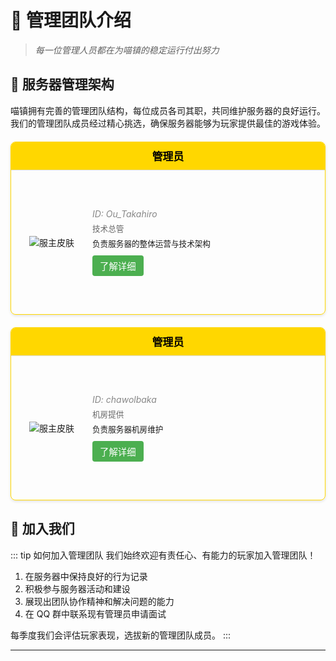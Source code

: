 # 👥 管理团队介绍

<div class="mc-card">
  <blockquote>
    <p><em>每一位管理人员都在为喵镇的稳定运行付出努力</em></p>
  </blockquote>
</div>

## 🌟 服务器管理架构

<div class="mc-card">
  喵镇拥有完善的管理团队结构，每位成员各司其职，共同维护服务器的良好运行。我们的管理团队成员经过精心挑选，确保服务器能够为玩家提供最佳的游戏体验。
</div>


<div class="team-grid animate__animated animate__fadeIn animate__delay-1s">
  <div class="team-card owner">
    <div class="team-header">
      <span class="team-role">管理员</span>
    </div>
    <div class="team-member">
      <!-- 静态皮肤展示 -->
      <div class="skin-display static-skin">
        <img src="https://crafatar.com/renders/body/9a7ed842-c7a1-4f05-98b8-a3b6fad399d0" alt="服主皮肤" class="mc-skin">
      </div>
      <!-- 3D皮肤展示容器 -->
      <div class="skin-display skin-3d-container" data-username="Ou_Takahiro" style="display:none"></div>
      <div class="team-info">
        <div class="team-id"><span class="badge badge-yellow">ID:</span> Ou_Takahiro</div>
        <div class="team-title">技术总管</div>
        <div class="team-desc">负责服务器的整体运营与技术架构</div>
        <button class="team-details-btn" data-member-id="ou-takahiro">了解详细</button>
      </div>
    </div>
  </div>
  
  <div class="team-card owner animate__animated animate__fadeIn animate__delay-2s">
    <div class="team-header">
      <span class="team-role">管理员</span>
    </div>
    <div class="team-member">
      <!-- 静态皮肤展示 -->
      <div class="skin-display static-skin">
        <img src="https://crafatar.com/renders/body/eecbc058-efde-42fd-acd9-1316a3368578" alt="服主皮肤" class="mc-skin">
      </div>
      <!-- 3D皮肤展示容器 -->
      <div class="skin-display skin-3d-container" data-username="chawolbaka" style="display:none"></div>
      <div class="team-info">
        <div class="team-id"><span class="badge badge-yellow">ID:</span> chawolbaka</div>
        <div class="team-title">机房提供</div>
        <div class="team-desc">负责服务器机房维护</div>
        <button class="team-details-btn" data-member-id="chawolbaka">了解详细</button>
      </div>
    </div>
  </div>
</div>

<!-- 管理员详细信息模态框 -->
<div id="team-modal" class="team-modal">
  <div class="team-modal-content">
    <span class="team-modal-close">&times;</span>
    <div id="team-modal-body">
      <!-- 动态内容将在这里加载 -->
    </div>
  </div>
</div>

<!-- 管理员详细信息模板 -->
<div id="team-detail-template" style="display:none;">
  <!-- Ou_Takahiro详细信息 -->
  <div id="ou-takahiro-details">
    <div class="team-detail-header">
      <div class="team-detail-avatar">
        <img src="https://crafatar.com/renders/body/9a7ed842-c7a1-4f05-98b8-a3b6fad399d0" alt="Ou_Takahiro" class="team-detail-img">
      </div>
      <div class="team-detail-title">
        <h2>零</h2>
        <div class="team-detail-role">技术总管</div>
      </div>
    </div>
    <div class="team-detail-content">
      <div class="team-detail-section">
        <h3>⏳ 加入时间</h3>
        <p>2017年 (服务器创立)</p>
      </div>
      <div class="team-detail-section">
        <h3>📝 个人信息</h3>
        <p>出生于2002年，男，现为电子科技大学硕士研究生。拥有十年Minecraft游戏经历与服务器管理经验。2017年，与junjie（俊杰）共同创建MOD服务器"剑毁苍星"。2018年转型原版生存，创立"喵镇 I"，由零与junjie共同运营，历经七年时光，五个完整周目。2024年6月，服务器进入新篇章，开启"喵镇 VI"，致力于为玩家提供独立、稳定、长期的优质游戏体验。</p>
      </div>
    </div>
  </div>
  
  <!-- chawolbaka详细信息 -->
  <div id="chawolbaka-details">
    <div class="team-detail-header">
      <div class="team-detail-avatar">
        <img src="https://crafatar.com/renders/body/eecbc058-efde-42fd-acd9-1316a3368578" alt="chawolbaka" class="team-detail-img">
      </div>
      <div class="team-detail-title">
        <h2>chawolbaka（紫月月）</h2>
        <div class="team-detail-role">机房提供 / 基础设施维护</div>
      </div>
    </div>
    <div class="team-detail-content">
      <div class="team-detail-section">
        <h3>🛠️ 技能专长</h3>
        <ul>
          <li>服务器硬件维护</li>
          <li>网络架构优化</li>
          <li>基础设施管理</li>
          <li>安全防护</li>
        </ul>
      </div>
      <div class="team-detail-section">
        <h3>⏳ 加入时间</h3>
        <p>2023年</p>
      </div>
      <div class="team-detail-section">
        <h3>📝 个人介绍</h3>
        <p>负责提供和维护喵镇服务器的物理机房，确保服务器稳定运行。擅长服务器硬件调优和网络优化，为玩家提供低延迟、高稳定性的游戏环境。</p>
      </div>
    </div>
  </div>
</div>

## 📝 加入我们

<div class="mc-card">

::: tip 如何加入管理团队
我们始终欢迎有责任心、有能力的玩家加入管理团队！

1. 在服务器中保持良好的行为记录
2. 积极参与服务器活动和建设
3. 展现出团队协作精神和解决问题的能力
4. 在 QQ 群中联系现有管理员申请面试

每季度我们会评估玩家表现，选拔新的管理团队成员。
:::

</div>

---

<!-- 添加模态框和按钮的样式与脚本 -->
<style>
.team-grid {
  display: grid;
  grid-template-columns: repeat(auto-fill, minmax(320px, 1fr));
  gap: 20px;
  margin: 20px 0;
}

.team-card {
  border: 1px solid #ddd;
  border-radius: 8px;
  overflow: hidden;
  box-shadow: 0 2px 4px rgba(0,0,0,0.1);
  transition: transform 0.3s ease;
}

.team-card:hover {
  transform: translateY(-5px);
}

.team-header {
  padding: 10px 15px;
  font-weight: bold;
  border-bottom: 1px solid #ddd;
  text-align: center;
}

.team-role {
  font-size: 1.2em;
}

.team-member {
  padding: 15px;
  display: flex;
  align-items: center;
}

.team-info {
  flex: 1;
}

.team-name {
  font-weight: bold;
  font-size: 1.1em;
  margin-bottom: 5px;
}

.team-id {
  font-style: italic;
  margin-bottom: 5px;
  color: #888;
}

.team-title {
  color: #666;
  margin-bottom: 5px;
  font-size: 0.9em;
}

.team-desc {
  font-size: 0.9em;
}

.owner {
  border-color: #FFD700;
}

.owner .team-header {
  background-color: #FFD700;
  color: #000;
}

.admin {
  border-color: #9C27B0;
}

.admin .team-header {
  background-color: #9C27B0;
  color: white;
}

.moderator {
  border-color: #2196F3;
}

.moderator .team-header {
  background-color: #2196F3;
  color: white;
}

/* 皮肤展示样式 */
.skin-display {
  width: 100px;
  height: 200px;
  margin-right: 15px;
  display: flex;
  justify-content: center;
  align-items: center;
}

.mc-skin {
  max-height: 200px;
  max-width: 100px;
}

/* 切换按钮样式 */
.view-toggle {
  display: flex;
  justify-content: center;
  margin: 20px 0;
  gap: 10px;
}

.view-toggle button {
  padding: 6px 12px;
  border: 1px solid #ddd;
  border-radius: 4px;
  background: transparent;
  cursor: pointer;
  transition: all 0.3s ease;
}

.view-toggle button.active {
  background-color: #4CAF50;
  color: white;
  border-color: #4CAF50;
}

/* 3D皮肤容器样式 */
.skin-3d-container {
  background-color: transparent;
  width: 100px;
  height: 200px;
}

/* 了解详细按钮样式 */
.team-details-btn {
  background-color: #4CAF50;
  color: white;
  border: none;
  border-radius: 4px;
  padding: 6px 12px;
  margin-top: 10px;
  cursor: pointer;
  transition: background-color 0.3s ease;
  font-size: 0.9rem;
}

.team-details-btn:hover {
  background-color: #388E3C;
}

/* 模态框样式 */
.team-modal {
  display: none;
  position: fixed;
  z-index: 1000;
  left: 0;
  top: 0;
  width: 100%;
  height: 100%;
  overflow: auto;
  background-color: rgba(0,0,0,0.4);
  animation: fadeIn 0.3s ease;
}

.team-modal-content {
  background-color: var(--vp-c-bg);
  margin: 5% auto;
  padding: 20px;
  border-radius: var(--card-border-radius);
  box-shadow: var(--card-shadow);
  width: 80%;
  max-width: 800px;
  animation: slideInDown 0.3s ease;
}

.team-modal-close {
  color: var(--vp-c-text-2);
  float: right;
  font-size: 28px;
  font-weight: bold;
  cursor: pointer;
}

.team-modal-close:hover {
  color: var(--vp-c-text-1);
}

/* 管理员详细信息样式 */
.team-detail-header {
  display: flex;
  align-items: center;
  margin-bottom: 20px;
  padding-bottom: 20px;
  border-bottom: 1px solid var(--vp-c-divider);
}

.team-detail-avatar {
  margin-right: 20px;
}

.team-detail-img {
  width: 120px;
  height: 240px;
  object-fit: contain;
}

.team-detail-title h2 {
  margin: 0 0 5px 0;
  color: var(--vp-c-brand);
}

.team-detail-role {
  font-size: 1.1rem;
  color: var(--vp-c-text-2);
}

.team-detail-content {
  margin-top: 20px;
}

.team-detail-section {
  margin-bottom: 20px;
}

.team-detail-section h3 {
  margin-top: 0;
  font-size: 1.2rem;
  border-left: 3px solid var(--vp-c-brand);
  padding-left: 8px;
}

@keyframes fadeIn {
  from { opacity: 0; }
  to { opacity: 1; }
}

@keyframes slideInDown {
  from { 
    transform: translateY(-50px); 
    opacity: 0;
  }
  to { 
    transform: translateY(0); 
    opacity: 1;
  }
}

@media (max-width: 768px) {
  .team-modal-content {
    width: 95%;
    margin: 10% auto;
    padding: 15px;
  }
  
  .team-detail-header {
    flex-direction: column;
    text-align: center;
  }
  
  .team-detail-avatar {
    margin-right: 0;
    margin-bottom: 15px;
  }
}
</style>
